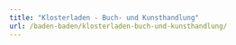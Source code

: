 ```yaml
---
title: "Klosterladen - Buch- und Kunsthandlung"
url: /baden-baden/klosterladen-buch-und-kunsthandlung/
---
```

